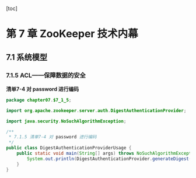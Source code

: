 [toc]

# 第 7 章 ZooKeeper 技术内幕

## 7.1 系统模型

### 7.1.5 ACL——保障数据的安全

**清单7-4 对 password 进行编码**
```java
package chapter07.$7_1_5;

import org.apache.zookeeper.server.auth.DigestAuthenticationProvider;

import java.security.NoSuchAlgorithmException;

/**
 * 7.1.5 清单7-4 对 password 进行编码
 */
public class DigestAuthenticationProviderUsage {
    public static void main(String[] args) throws NoSuchAlgorithmException {
        System.out.println(DigestAuthenticationProvider.generateDigest("tom:123456")); // tom:3YvKnq60bERLJOlabQFeB1f+/n0=
    }
}
```

